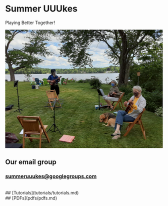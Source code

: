 # Summer UUUkes

Playing Better Together!

![](images/uuukes.jpg)

## Our email group

### summeruuukes@googlegroups.com
<br>
## [Tutorials](tutorials/tutorials.md)
<br>
## [PDFs](pdfs/pdfs.md)
